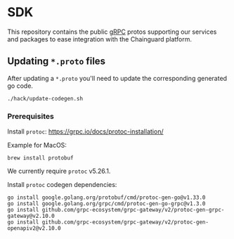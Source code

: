# SDK

This repository contains the public [gRPC](https://grpc.io/) protos supporting
our services and packages to ease integration with the Chainguard platform.

## Updating `*.proto` files

After updating a `*.proto` you'll need to update the corresponding generated go
code.

```shell
./hack/update-codegen.sh
```

### Prerequisites

Install `protoc`: https://grpc.io/docs/protoc-installation/

Example for MacOS:

```shell
brew install protobuf
```

We currently require `protoc` v5.26.1.

Install `protoc` codegen dependencies:

```shell
go install google.golang.org/protobuf/cmd/protoc-gen-go@v1.33.0
go install google.golang.org/grpc/cmd/protoc-gen-go-grpc@v1.3.0
go install github.com/grpc-ecosystem/grpc-gateway/v2/protoc-gen-grpc-gateway@v2.10.0
go install github.com/grpc-ecosystem/grpc-gateway/v2/protoc-gen-openapiv2@v2.10.0
```
